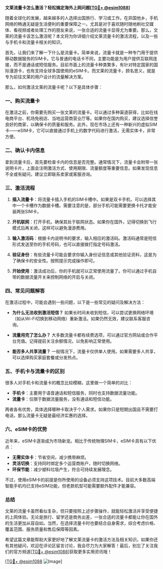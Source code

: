 **文莱流量卡怎么激活？轻松搞定海外上网问题[[TG💪+ @esim1088](https://t.me/s/esim1088)]**

随着全球化的发展，越来越多的人选择出国旅行、学习或工作。在异国他乡，手机网络的畅通无疑是生活便利的重要保障之一。尤其是对于喜欢随时随地刷社交媒体、看视频或者处理工作的朋友来说，一张合适的流量卡显得尤为重要。那么，文莱的流量卡该怎么激活呢？本文将为你详细介绍文莱流量卡的激活流程，以及一些与手机卡和流量卡相关的知识。

首先，让我们来了解一下什么是流量卡。简单来说，流量卡就是一种专门用于提供移动数据服务的SIM卡。它与普通的电话卡不同，主要功能是为用户提供互联网连接，而不是通话或短信服务。目前市面上的流量卡种类繁多，有针对特定国家的国际漫游卡，也有支持全球多国使用的eSIM卡。而文莱的流量卡，顾名思义，就是专为前往文莱的用户设计的流量解决方案。

那么，如何激活文莱的流量卡呢？以下是具体步骤：

### **一、购买流量卡**
在激活之前，你需要先购买一张文莱的流量卡。可以通过多种渠道获得，比如在线电商平台、机场免税店、当地运营商营业厅等。如果你在国内购买，建议选择信誉良好的商家，以确保卡的质量和服务。此外，现在市场上还有一种新兴的虚拟SIM卡——eSIM卡，它可以直接通过手机上的数字代码进行激活，无需实体卡，非常方便。

### **二、确认卡内信息**
拿到流量卡后，首先要检查卡内的信息是否完整。通常情况下，流量卡会附带一张说明卡片，上面会注明激活方式、使用期限、流量额度等重要信息。如果发现信息不全或有疑问，建议立即联系卖家或客服咨询。

### **三、激活流程**
1. **插入流量卡**：将流量卡插入手机的SIM卡槽中。如果是双卡手机，可以选择其中一个卡槽作为数据卡槽。需要注意的是，部分手机可能需要更换卡托才能安装两张SIM卡。
   
2. **开机联网**：打开手机，确保其处于联网状态。如果你在国外，记得切换到飞行模式后再关闭，这样可以避免漫游费用。

3. **输入激活码**：根据卡内说明书的要求，输入相应的激活码。激活码通常是短信形式发送至你的手机号码，也可以直接拨打指定号码激活。

4. **验证身份**：有些流量卡可能会要求你输入身份证信息或其他验证资料，这是为了确保卡的安全性。按照提示完成操作即可。

5. **开始使用**：激活成功后，你的手机就可以正常使用流量了。你可以通过手机自带的数据流量开关来控制网络的开启与关闭。

### **四、常见问题解答**
在激活过程中，可能会遇到一些问题，以下是一些常见的疑问及解决方法：

- **为什么无法收到激活短信？**
  如果长时间未收到短信，可以尝试更换网络环境（如从Wi-Fi切换到移动网络）重新激活。如果仍然无效，建议联系客服咨询。

- **流量用完了怎么办？**
  大多数流量卡都有续费选项，可以通过官方网站或合作平台充值。记得提前关注余额情况，以免影响正常使用。

- **能否多人共享流量？**
  一般情况下，流量卡仅供单人使用。如果需要多人共享，可以选择购买家庭套餐或分发热点。

### **五、手机卡与流量卡的区别**
很多人对手机卡和流量卡的概念比较模糊，这里做一个简单的对比：
- **手机卡**：主要用于语音通话和短信服务，同时也支持数据流量功能。
- **流量卡**：仅限于数据流量服务，没有通话和短信功能。

两者各有优势，具体选择哪种卡取决于个人需求。如果你只是短期出国且不需要打电话，那么流量卡无疑是最经济实惠的选择。

### **六、eSIM卡的优势**
近年来，eSIM卡逐渐成为市场新宠。相比于传统物理SIM卡，eSIM卡具有以下优点：
- **无需实体卡**：节省空间，减少携带麻烦。
- **灵活切换**：支持同时绑定多个运营商账户，随时切换网络。
- **环保节能**：减少塑料垃圾产生，符合可持续发展理念。

不过，使用eSIM卡的前提是你所使用的设备必须支持这项技术。目前大多数高端智能手机均已支持eSIM功能，但老款机型可能需要额外配件才能兼容。

### **总结**
文莱的流量卡虽然看似复杂，但只要按照上述步骤操作，就能轻松激活并享受便捷的上网体验。无论是旅行、留学还是商务出差，一张合适的流量卡都能让你在国外的生活更加从容自如。当然，在选择流量卡时也要结合自身需求，综合考虑价格、覆盖范围、服务质量和售后保障等因素。

希望这篇文章能帮助大家更好地了解文莱流量卡的激活方法及相关知识。如果你还有其他疑问，欢迎在评论区留言讨论，我会尽力为大家解答！最后，别忘了关注我们的官方频道[[TG💪+ @esim1088](https://t.me/s/esim1088)]获取更多实用资讯哦！

[[TG💪+ @esim1088](https://t.me/s/esim1088) ![Image](https://i.postimg.cc/4NQfJmqS/Snipaste-2025-05-13-00-14-12.png)]